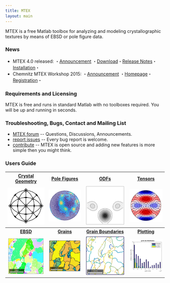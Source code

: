 ```yaml
---
title: MTEX
layout: main
---
```


MTEX is a free Matlab toolbox for analyzing and modeling crystallographic
textures by means of EBSD or pole figure data.

### News

* MTEX 4.0 released:  ・[Announcement](https://groups.google.com/forum/?fromgroups=#!topic/mtexmail/rlmxbg1dn6Q) ・[Download](http://www-user.tu-chemnitz.de/~rahi/software)・[Release Notes]()・[Installation]()・
* Chemnitz MTEX Workshop 2015: ・[Announcement](https://groups.google.com/forum/#!topic/mtexmail/bNJLll7UnQA) ・[Homepage](http://www-user.tu-chemnitz.de/~rahi/mtexWorkshop15)・[Registration](http://www-user.tu-chemnitz.de/~rahi/mtexWorkshop15/registration.php)・

### Requirements and Licensing

MTEX is free and runs in standard Matlab with no toolboxes required. You will
be up and running in seconds.


### Troubleshooting, Bugs, Contact and Mailing List


 * [MTEX forum](https://groups.google.com/forum/?fromgroups=#!topic/mtexmail)
  -- Questions, Discussions, Announcements.
 * [report issues](https://github.com/mtex-toolbox/mtex/issues) -- Every bug
   report is welcome.
 * [contribute](https://github.com/mtex-toolbox/mtex) -- MTEX is open
   source and adding new features is more simple then you might think.

### Users Guide ###

<table border='0' cellpadding='5' width = "940px" style="width:100%" >
  <tr>
	<th><a href="files/doc/CrystalGeometry.html">Crystal Geometry</a></th>
	<th><a href="files/doc/CrystalGeometry.html">Pole Figures</a></th>
	<th><a href="files/doc/CrystalGeometry.html">ODFs</a></th>
	<th><a href="files/doc/CrystalGeometry.html">Tensors</a></th>
  </tr>
  <tr>
	<td align="center"><img src="files/pic/cubic.jpg" align="center" alt=""  border="0"/></td>
	<td align="center"><img src="files/pic/pf.jpg"     alt=""  border="0" ></td>
	<td align="center"><img src="files/pic/odf.jpg"    alt=""  border="0" ></td>
	<td align="center"><img src="files/pic/tensor.jpg" alt=""  border="0" ></td>
  </tr>
  <tr>
  	<th><a href="files/doc/EBSDAnalysis.html">EBSD</a></th>
	<th><a href="files/doc/CrystalGeometry.html">Grains</a></th>
	<th><a href="files/doc/CrystalGeometry.html">Grain Boundaries</a></th>
	<th><a href="files/doc/Plotting.html">Plotting</a></th>
  </tr>
  <tr>
	<td align="center"><img src="files/pic/ebsdDoc.jpg" align="center" alt=""  border="0"/></td>
	<td align="center"><img src="files/pic/grains.jpg"     alt=""  border="0" ></td>
	<td align="center"><img src="files/pic/boundary.jpg"    alt=""  border="0" ></td>
	<td align="center"><img src="files/pic/plotting.jpg" alt=""  border="0" ></td>
  </tr>
</table>
